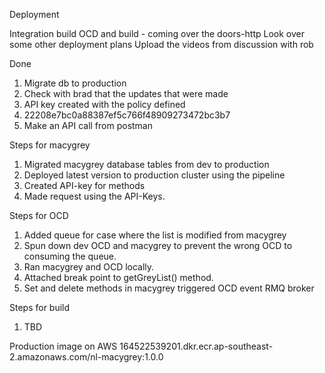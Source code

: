 Deployment

Integration build OCD and build - coming over the doors-http
Look over some other deployment plans
Upload the videos from discussion with rob

Done


1. Migrate db to production
2. Check with brad that the updates that were made
3. API key created with the policy defined
4.  22208e7bc0a88387ef5c766f48909273472bc3b7
5. Make an API call from postman


Steps for macygrey
1. Migrated macygrey database tables from dev to production
2. Deployed latest version to production cluster using the pipeline
3. Created API-key for methods
4. Made request using the API-Keys.

Steps for OCD
1. Added queue for case where the list is modified from macygrey
2. Spun down dev OCD and macygrey to prevent the wrong OCD to consuming the queue.
3. Ran macygrey and OCD locally.
4. Attached break point to getGreyList() method.
5. Set and delete methods in macygrey triggered OCD event RMQ broker

Steps for build
1. TBD

Production image on AWS
164522539201.dkr.ecr.ap-southeast-2.amazonaws.com/nl-macygrey:1.0.0 
